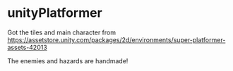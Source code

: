 # unityPlatformer

Got the tiles and main character from https://assetstore.unity.com/packages/2d/environments/super-platformer-assets-42013

The enemies and hazards are handmade!
